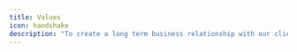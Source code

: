 ```yaml
---
title: Values
icon: handshake
description: "To create a long term business relationship with our clients through:\r\n\n\r\n\n**Safety**\t\t-\tWe do not compromise the health or safety of our employees.\r\n\n**Integrity** \t-\t\tWe deliver diligently on our promises\r.\n\n**Respect** \t\t-\tOur decisions and actions are motivated by fairness, trust, cooperation and involvement. \r\n\n**Sustainable Development**   -\tWe consider the impact of our activities on the environment and local communities in everything we do. \r\n\n**Continuous Improvement   **\t -   We always look to improve on our way of conducting projects and put our capabilities to trial\r.\n\n**Superior Performance**\t- Through working together as a team we aim to achieve excellent results\r."
---
```


